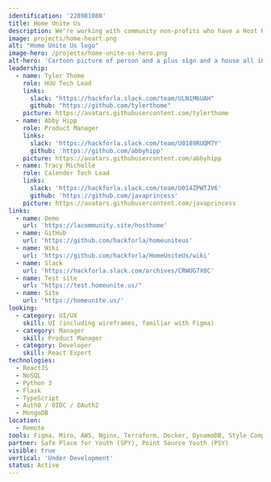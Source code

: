 ```yaml
---
identification: '228981080'
title: Home Unite Us
description: We're working with community non-profits who have a Host Home initiative to develop a workflow management tool to make the process scaleable (across all providers), reduce institutional bias, and effectively capture data. <br /><br />Host Home programs are centered around housing young people, 18 - 25 years old. Their approach focuses on low-cost, community-driven intervention by matching a willing host with a guest or group of guests, providing a stable housing environment for youths who are experiencing homelessness and seeking stable housing.
image: projects/home-heart.png
alt: "Home Unite Us logo"
image-hero: /projects/home-unite-us-hero.png
alt-hero: 'Cartoon picture of person and a plus sign and a house all in a row.'
leadership:
  - name: Tyler Thome
    role: HUU Tech Lead
    links:
      slack: "https://hackforla.slack.com/team/ULN1M6UAH"
      github: "https://github.com/tylerthome"
    picture: https://avatars.githubusercontent.com/tylerthome
  - name: Abby Hipp
    role: Product Manager
    links:
      slack: 'https://hackforla.slack.com/team/U0189RUQM7Y'
      github: 'https://github.com/abbyhipp'
    picture: https://avatars.githubusercontent.com/abbyhipp
  - name: Tracy Michelle
    role: Calender Tech Lead
    links:
      slack: 'https://hackforla.slack.com/team/U014ZPWTJV6'
      github: 'https://github.com/javaprincess'
    picture: https://avatars.githubusercontent.com/javaprincess
links:
  - name: Demo
    url: 'https://lacommunity.site/hosthome'
  - name: GitHub
    url: 'https://github.com/hackforla/homeuniteus'
  - name: Wiki
    url: 'https://github.com/hackforla/HomeUniteUs/wiki'
  - name: Slack
    url: 'https://hackforla.slack.com/archives/CRWUG7X0C'  
  - name: Test site
    url: "https://test.homeunite.us/"
  - name: Site
    url: 'https://homeunite.us/'
looking: 
  - category: UI/UX
    skill: UI (including wireframes, familiar with Figma)
  - category: Manager
    skill: Product Manager
  - category: Developer
    skill: React Expert
technologies:
  - ReactJS
  - NoSQL
  - Python 3
  - Flask
  - TypeScript
  - Auth0 / OIDC / OAuth2
  - MongoDB
location:
  - Remote
tools: Figma, Miro, AWS, Nginx, Terraform, Docker, DynamoDB, Style Components, Zoom, GitHub, Google Drive, Docs, Sheets, Slides
partner: Safe Place for Youth (SPY), Point Source Youth (PSY)
visible: true
vertical: 'Under Development'
status: Active
---
```

